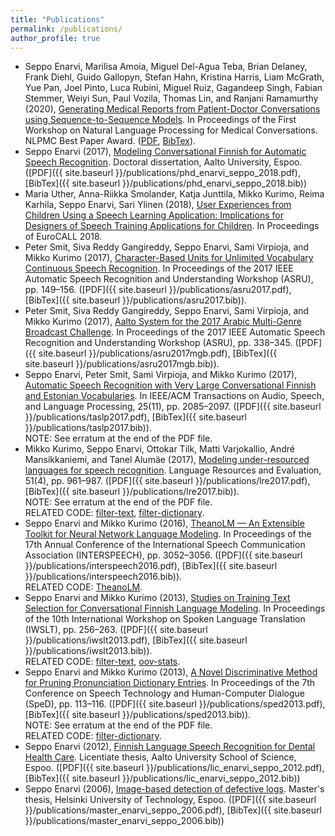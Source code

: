 ```yaml
---
title: "Publications"
permalink: /publications/
author_profile: true
---
```


* Seppo Enarvi, Marilisa Amoia, Miguel Del-Agua Teba, Brian Delaney, Frank Diehl, Guido Gallopyn, Stefan Hahn, Kristina Harris, Liam McGrath, Yue Pan, Joel Pinto, Luca Rubini, Miguel Ruiz, Gagandeep Singh, Fabian Stemmer, Weiyi Sun, Paul Vozila, Thomas Lin, and Ranjani Ramamurthy (2020),
  [Generating Medical Reports from Patient-Doctor Conversations using Sequence-to-Sequence Models](https://www.aclweb.org/anthology/2020.nlpmc-1.4/).
  In Proceedings of the First Workshop on Natural Language Processing for Medical Conversations.
  NLPMC Best Paper Award.
  ([PDF](https://www.aclweb.org/anthology/2020.nlpmc-1.4.pdf),
  [BibTex](https://www.aclweb.org/anthology/2020.nlpmc-1.4.bib)).
* Seppo Enarvi (2017),
  [Modeling Conversational Finnish for Automatic Speech Recognition](http://urn.fi/URN:ISBN:978-952-60-7908-0).
  Doctoral dissertation, Aalto University, Espoo.
  ([PDF]({{ site.baseurl }}/publications/phd_enarvi_seppo_2018.pdf),
  [BibTex]({{ site.baseurl }}/publications/phd_enarvi_seppo_2018.bib))
* Maria Uther, Anna-Riikka Smolander, Katja Junttila, Mikko Kurimo, Reima Karhila, Seppo Enarvi, Sari Ylinen (2018),
  [User Experiences from Children Using a Speech Learning Application: Implications for Designers of Speech Training Applications for Children](http://dx.doi.org/10.1155/2018/7345397).
  In Proceedings of EuroCALL 2018.
* Peter Smit, Siva Reddy Gangireddy, Seppo Enarvi, Sami Virpioja, and Mikko Kurimo (2017),
  [Character-Based Units for Unlimited Vocabulary Continuous Speech Recognition](http://dx.doi.org/10.1109/ASRU.2017.8268929).
  In Proceedings of the 2017 IEEE Automatic Speech Recognition and Understanding Workshop (ASRU), pp. 149–156.
  ([PDF]({{ site.baseurl }}/publications/asru2017.pdf),
  [BibTex]({{ site.baseurl }}/publications/asru2017.bib)).
* Peter Smit, Siva Reddy Gangireddy, Seppo Enarvi, Sami Virpioja, and Mikko Kurimo (2017),
  [Aalto System for the 2017 Arabic Multi-Genre Broadcast Challenge](http://dx.doi.org/10.1109/ASRU.2017.8268955).
  In Proceedings of the 2017 IEEE Automatic Speech Recognition and Understanding Workshop (ASRU), pp. 338–345.
  ([PDF]({{ site.baseurl }}/publications/asru2017mgb.pdf),
  [BibTex]({{ site.baseurl }}/publications/asru2017mgb.bib)).
* Seppo Enarvi, Peter Smit, Sami Virpioja, and Mikko Kurimo (2017),
  [Automatic Speech Recognition with Very Large Conversational Finnish and Estonian Vocabularies](http://dx.doi.org/10.1109/TASLP.2017.2743344).
  In IEEE/ACM Transactions on Audio, Speech, and Language Processing, 25(11), pp. 2085–2097.
  ([PDF]({{ site.baseurl }}/publications/taslp2017.pdf),
  [BibTex]({{ site.baseurl }}/publications/taslp2017.bib)).  
  NOTE: See erratum at the end of the PDF file.
* Mikko Kurimo, Seppo Enarvi, Ottokar Tilk, Matti Varjokallio, André
  Mansikkaniemi, and Tanel Alumäe (2017),
  [Modeling under-resourced languages for speech recognition](http://dx.doi.org/10.1007/s10579-016-9336-9).
  Language Resources and Evaluation, 51(4), pp. 961–987.
  ([PDF]({{ site.baseurl }}/publications/lre2017.pdf),
  [BibTex]({{ site.baseurl }}/publications/lre2017.bib)).  
  NOTE: See erratum at the end of the PDF file.  
  RELATED CODE: [filter-text](https://github.com/senarvi/senarvi-speech/tree/master/filter-text),
  [filter-dictionary](https://github.com/senarvi/senarvi-speech/tree/master/filter-dictionary).
* Seppo Enarvi and Mikko Kurimo (2016),
  [TheanoLM — An Extensible Toolkit for Neural Network Language Modeling](http://www.isca-speech.org/archive/Interspeech_2016/abstracts/0618.html).
  In Proceedings of the 17th Annual Conference of the International Speech Communication Association (INTERSPEECH), pp. 3052–3056.
  ([PDF]({{ site.baseurl }}/publications/interspeech2016.pdf),
  [BibTex]({{ site.baseurl }}/publications/interspeech2016.bib)).  
  RELATED CODE: [TheanoLM](https://github.com/senarvi/theanolm).
* Seppo Enarvi and Mikko Kurimo (2013),
  [Studies on Training Text Selection for Conversational Finnish Language Modeling](http://workshop2013.iwslt.org/downloads/Studies_on_Training_Text_Selection_for_Conversational_Finnish_Language_Modeling.pdf).
  In Proceedings of the 10th International Workshop on Spoken Language Translation (IWSLT), pp. 256–263.
  ([PDF]({{ site.baseurl }}/publications/iwslt2013.pdf),
  [BibTex]({{ site.baseurl }}/publications/iwslt2013.bib)).  
  RELATED CODE: [filter-text](https://github.com/senarvi/senarvi-speech/tree/master/filter-text),
  [oov-stats](https://github.com/senarvi/senarvi-speech/tree/master/oov-stats).
* Seppo Enarvi and Mikko Kurimo (2013),
  [A Novel Discriminative Method for Pruning Pronunciation Dictionary Entries](http://dx.doi.org/10.1109/SpeD.2013.6682659).
  In Proceedings of the 7th Conference on Speech Technology and Human-Computer Dialogue (SpeD), pp. 113–116.
  ([PDF]({{ site.baseurl }}/publications/sped2013.pdf),
  [BibTex]({{ site.baseurl }}/publications/sped2013.bib)).  
  NOTE: See erratum at the end of the PDF file.  
  RELATED CODE: [filter-dictionary](https://github.com/senarvi/senarvi-speech/tree/master/filter-dictionary).
* Seppo Enarvi (2012),
  [Finnish Language Speech Recognition for Dental Health Care](http://urn.fi/URN:NBN:fi:aalto-201210203324).
  Licentiate thesis, Aalto University School of Science, Espoo.
  ([PDF]({{ site.baseurl }}/publications/lic_enarvi_seppo_2012.pdf),
  [BibTex]({{ site.baseurl }}/publications/lic_enarvi_seppo_2012.bib))
* Seppo Enarvi (2006),
  [Image-based detection of defective logs](http://urn.fi/URN:NBN:fi:aalto-201304271936).
  Master's thesis, Helsinki University of Technology, Espoo.
  ([PDF]({{ site.baseurl }}/publications/master_enarvi_seppo_2006.pdf),
  [BibTex]({{ site.baseurl }}/publications/master_enarvi_seppo_2006.bib))
